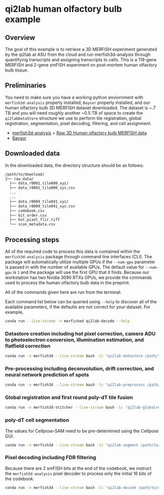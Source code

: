 # qi2lab human olfactory bulb example

## Overview

The goal of this example is to retrieve a 3D MERFISH experiment generated by the qi2lab at ASU from the cloud and run merfish3d-analysis through quantifying transcripts and assigning transcripts to cells. This is a 119-gene MERFISH and 2-gene smFISH experiment on post-mortem human olfactory bulb tissue.

## Preliminaries

You need to make sure you have a working python enviornment with `merfish3d-analysis` properly installed, `Baysor` properly installed, and our human olfactory bulb 3D MERFISH dataset downloaded. The dataset is ~.7 TB and you will need roughly another ~0.5 TB of space to create the `qi2labDataStore` structure we use to perform tile registration, global registration, segmentation, pixel decoding, filtering, and cell assignment.

- [merfish3d-analysis](https://www.github.com/qi2lab/merfish3d-analysis)
= [Raw 3D Human olfactory bulb MERFISH data](https://www.dropbox.com/scl/fo/gwtgsfoa5t65b0wszzamn/ANIjNG6s6RZRHaplw6xCJeQ?rlkey=wzsoq3f0gou4az64yv794r8pi&st=nj1q2fhh&dl=0)
- [Baysor](https://github.com/kharchenkolab/Baysor)

## Downloaded data

In the downloaded data, the directory structure should be as follows:

```bash
/path/to/download/ 
├── raw_data/ 
  ├── data_r0001_tile000_xyz/
  ├── data_r0001_tile000_xyz.csv
  ...
  ...
  ├── data_r0009_tile041_xyz/
  ├── data_r0009_tile041_xyz.csv
  ├── codebook.csv
  ├── bit_order.csv
  ├── hot_pixel_flir.tiff
  └── scan_metadata.csv
```

## Processing steps

All of the required code to process this data is contained within the `merfish3d-analysis` package through command line interfaces (CLI).  The package will automatically utilize multiple GPUs if the `--num-gpu` parameter is passed in with the number of available GPUs. The default value for `--num-gpu` is `1` and the package will use the first GPU that it finds. Because our workstation has two Nvidia 3090 RTXs GPUs, we provide the commands used to process the human olfactory bulb data in the preprint.  

All of the commands given here are run from the terminal.  

Each command list below can be queried using `--help` to discover all of the available parameters, if the defaults are not correct for your dataset. For example,
```bash
conda run --live-stream -n merfished qi2lab-decode --help
```

### Datastore creation including hot pixel correction, camera ADU to photoelectron conversion, illumination estimation, and flatfield correction

```bash
conda run -n merfish3d --live-stream bash -lc "qi2lab-datastore /path/to/data --num-gpus 2 --hot-pixel-image hot_pixel_flir.tiff"
```

### Pre-processing including deconvolution, drift correction, and neural network prediction of spots

```bash
conda run -n merfish3d --live-stream bash -lc "qi2lab-preprocess /path/to/data --num-gpus 2"
```

### Global registration and first round poly-dT tile fusion

```bash
conda run -n merfish3d-stitcher --live-stream bash -lc "qi2lab-globalregister /path/to/data"
``` 

### poly-dT cell segmentation

The values for Cellpose-SAM need to be pre-determined using the Cellpose GUI.

```bash
conda run -n merfish3d --live-stream bash -lc "qi2lab-segment /path/to/data --diameter 90 --normalization-low 0.5 --normalization-high 99.0 --cellprobthreshold "
```

### Pixel decoding including FDR filtering

Because there are 2 smFISH bits at the end of the codebook, we instruct the `merfish3d-analysis` pixel decoder to process only the initial 16 bits of the codebook.

```bash
conda run -n merfish3d --live-stream bash -lc "qi2lab-decode /path/to/data --perform-baysor True --num-gpus 2 --merfish-bits 16"
```